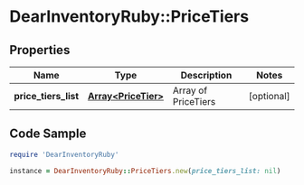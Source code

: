 # DearInventoryRuby::PriceTiers

## Properties

Name | Type | Description | Notes
------------ | ------------- | ------------- | -------------
**price_tiers_list** | [**Array&lt;PriceTier&gt;**](PriceTier.md) | Array of PriceTiers | [optional] 

## Code Sample

```ruby
require 'DearInventoryRuby'

instance = DearInventoryRuby::PriceTiers.new(price_tiers_list: nil)
```


